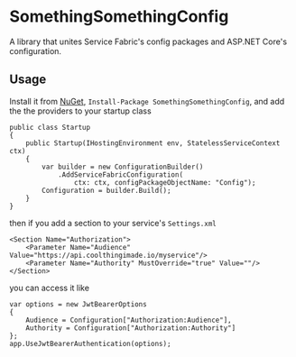 # SomethingSomethingConfig
A library that unites Service Fabric's config packages and ASP.NET Core's configuration.

## Usage
Install it from [NuGet](https://www.nuget.org/packages/SomethingSomethingConfig/), `Install-Package SomethingSomethingConfig`,
and add the the providers to your startup class
```
public class Startup
{
    public Startup(IHostingEnvironment env, StatelessServiceContext ctx)
    {
        var builder = new ConfigurationBuilder()
            .AddServiceFabricConfiguration(
                ctx: ctx, configPackageObjectName: "Config");
        Configuration = builder.Build();
    }
}
```

then if you add a section to your service's `Settings.xml`

```
<Section Name="Authorization">
    <Parameter Name="Audience" Value="https://api.coolthingimade.io/myservice"/>
    <Parameter Name="Authority" MustOverride="true" Value=""/>
</Section>
```

you can access it like

```
var options = new JwtBearerOptions
{
    Audience = Configuration["Authorization:Audience"],
    Authority = Configuration["Authorization:Authority"]
};
app.UseJwtBearerAuthentication(options);
```
